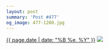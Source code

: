 ```yaml
---
layout: post
summary: 'Post #477'
og_image: 477-1280.jpg
---
```


<p>
  <time><a href="/477">{{ page.date | date: "%B %e, %Y" }}</a></time>
  <a href="/477"><img src="{{ site.assets_url }}/477-640.jpg" srcset="{{ site.assets_url }}/477-1280.jpg 1280w, {{ site.assets_url }}/477-960.jpg 960w, {{ site.assets_url }}/477-640.jpg 640w, {{ site.assets_url }}/477-320.jpg 320w" sizes="(min-width: 700px) 50vw, calc(100vw - 2rem)" /></a>
</p>
